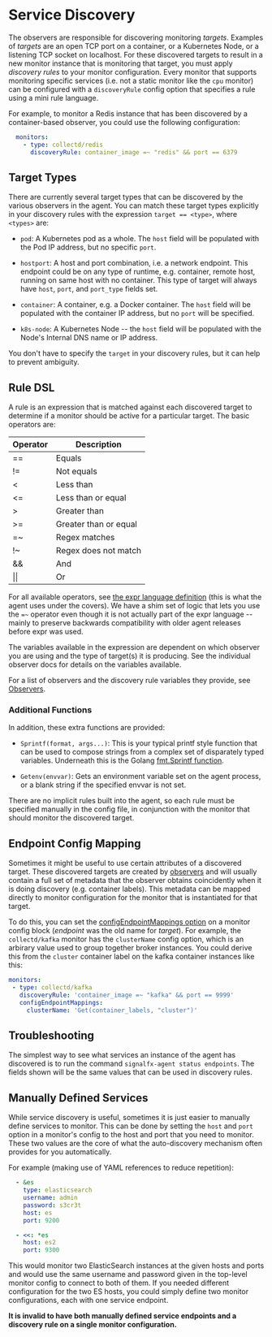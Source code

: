 
<!--- Generated by to-integrations-repo script in Smart Agent repo, DO NOT MODIFY HERE --->
# Service Discovery

The observers are responsible for discovering monitoring _targets_. Examples of
_targets_ are an open TCP port on a container, or a Kubernetes Node, or a
listening TCP socket on localhost.  For these discovered targets to result in a
new monitor instance that is monitoring that target, you must apply _discovery
rules_ to your monitor configuration. Every monitor that supports monitoring
specific services (i.e. not a static monitor like the `cpu` monitor) can be
configured with a `discoveryRule` config option that specifies a rule using a
mini rule language.

For example, to monitor a Redis instance that has been discovered by a
container-based observer, you could use the following configuration:

```yaml
  monitors:
    - type: collectd/redis
      discoveryRule: container_image =~ "redis" && port == 6379
```

## Target Types

There are currently several target types that can be discovered by the various
observers in the agent.  You can match these target types explicitly in your
discovery rules with the expression `target == <type>`, where `<types>` are:

 - `pod`: A Kubernetes pod as a whole.  The `host` field will be populated with
   the Pod IP address, but no specific `port`.

 - `hostport`: A host and port combination, i.e. a network endpoint.  This
   endpoint could be on any type of runtime, e.g. container, remote host,
   running on same host with no container.  This type of target will always
   have `host`, `port`, and `port_type` fields set.

 - `container`: A container, e.g. a Docker container. The `host` field will be
   populated with the container IP address, but no `port` will be specified.

 - `k8s-node`: A Kubernetes Node -- the `host` field will be populated with the
   Node's Internal DNS name or IP address.

You don't have to specify the `target` in your discovery rules, but it can help
to prevent ambiguity.

## Rule DSL

A rule is an expression that is matched against each discovered target to
determine if a monitor should be active for a particular target. The basic
operators are:

| Operator | Description |
| --- | --- |
| == | Equals |
| != | Not equals |
| < | Less than |
| <= | Less than or equal |
| > | Greater than |
| >= | Greater than or equal |
| =~ | Regex matches |
| !~ | Regex does not match |
| && | And |
| \|\| | Or |

For all available operators, see <a target="_blank" 
href="https://github.com/antonmedv/expr/blob/v1.8.5/docs/Language-Definition.md">the
expr language definition</a> (this is what the agent uses under the covers).
We have a shim set of logic that lets you use the `=~` operator even though it
is not actually part of the expr language -- mainly to preserve backwards
compatibility with older agent releases before expr was used.

The variables available in the expression are dependent on which observer you
are using and the type of target(s) it is producing. See the individual
observer docs for details on the variables available.

For a list of observers and the discovery rule variables they provide, see
[Observers](./observers/_observer-config.md).

### Additional Functions

In addition, these extra functions are provided:

 - `Sprintf(format, args...)`: This is your typical printf style function that
   can be used to compose strings from a complex set of disparately typed
   variables. Underneath this is the Golang <a target="_blank" href="https://golang.org/pkg/fmt/#example_Sprintf">fmt.Sprintf
   function</a>.

 - `Getenv(envvar)`: Gets an environment variable set on the agent process, or
   a blank string if the specified envvar is not set.

There are no implicit rules built into the agent, so each rule must be specified
manually in the config file, in conjunction with the monitor that should monitor the
discovered target.

## Endpoint Config Mapping

Sometimes it might be useful to use certain attributes of a discovered target.
These discovered targets are created by [observers](./observers/_observer-config.md) and
will usually contain a full set of metadata that the observer obtains
coincidently when it is doing discovery (e.g. container labels).  This metadata
can be mapped directly to monitor configuration for the monitor that is
instantiated for that target.

To do this, you can set the [configEndpointMappings option](./monitors/_monitor-config.md)
on a monitor config block (_endpoint_ was the old name for _target_). For
example, the `collectd/kafka` monitor has the `clusterName` config option,
which is an arbirary value used to group together broker instances.  You could
derive this from the `cluster` container label on the kafka container instances
like this:

```yaml
monitors:
 - type: collectd/kafka
   discoveryRule: 'container_image =~ "kafka" && port == 9999'
   configEndpointMappings:
     clusterName: 'Get(container_labels, "cluster")'
```

## Troubleshooting

The simplest way to see what services an instance of the agent has discovered
is to run the command `signalfx-agent status endpoints`.  The fields shown will
be the same values that can be used in discovery rules.

## Manually Defined Services

While service discovery is useful, sometimes it is just easier to manually
define services to monitor.  This can be done by setting the `host` and
`port` option in a monitor's config to the host and port that you need to
monitor.  These two values are the core of what the auto-discovery mechanism
often provides for you automatically.

For example (making use of YAML references to reduce repetition):

```yaml
  - &es
    type: elasticsearch
    username: admin
    password: s3cr3t
    host: es
    port: 9200

  - <<: *es
    host: es2
    port: 9300
```

This would monitor two ElasticSearch instances at the given hosts and ports and would
use the same username and password given in the top-level monitor config to
connect to both of them.  If you needed different configuration for the two ES
hosts, you could simply define two monitor configurations, each with one
service endpoint.

**It is invalid to have both manually defined service endpoints and a discovery rule
on a single monitor configuration.**
